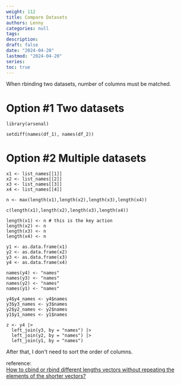 ```yaml
---
weight: 112
title: Compare Datasets
authors: Lenny
categories: null
tags: 
description: 
draft: false
date: "2024-04-20"
lastmod: "2024-04-20"
series:
toc: true
---
```



<!--more-->
When rbinding two datasets, number of columns must be matched.


# Option #1 Two datasets

```
library(arsenal)

setdiff(names(df_1), names(df_2))

```


# Option #2 Multiple datasets

```
x1 <- list_names[[1]]
x2 <- list_names[[2]]
x3 <- list_names[[3]]
x4 <- list_names[[4]]
 
n <- max(length(x1),length(x2),length(x3),length(x4))
 
c(length(x1),length(x2),length(x3),length(x4))
 
length(x1) <- n # this is the key action
length(x2) <- n
length(x3) <- n
length(x4) <- n
 
y1 <- as.data.frame(x1)
y2 <- as.data.frame(x2)
y3 <- as.data.frame(x3)
y4 <- as.data.frame(x4)
 
names(y4) <- "names"
names(y3) <- "names"
names(y2) <- "names"
names(y1) <- "names"
 
y4$y4_names <- y4$names
y3$y3_names <- y3$names
y2$y2_names <- y2$names
y1$y1_names <- y1$names
 
z <- y4 |>
  left_join(y3, by = "names") |>
  left_join(y2, by = "names") |>
  left_join(y1, by = "names")
```

After that, I don't need to sort the order of columns.

reference:   
<a href = "https://stackoverflow.com/questions/3699405/how-to-cbind-or-rbind-different-lengths-vectors-without-repeating-the-elements-o" target="_blank" rel="noopener noreferrer">How to cbind or rbind different lengths vectors without repeating the elements of the shorter vectors?</a>




